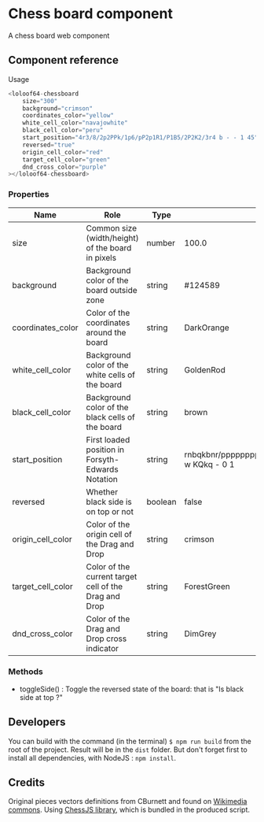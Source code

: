 # Chess board component

A chess board web component

## Component reference

Usage

```javascript
<loloof64-chessboard
    size="300"
    background="crimson"
    coordinates_color="yellow"
    white_cell_color="navajowhite"
    black_cell_color="peru"
    start_position="4r3/8/2p2PPk/1p6/pP2p1R1/P1B5/2P2K2/3r4 b - - 1 45"
    reversed="true"
    origin_cell_color="red"
    target_cell_color="green"
    dnd_cross_color="purple"
></loloof64-chessboard>
```

### Properties

| Name              | Role                                                  | Type    | Default                                                  |
|-------------------|-------------------------------------------------------|---------|----------------------------------------------------------|
| size              | Common size (width/height) of the board in pixels     | number  | 100.0                                                    |
| background        | Background color of the board outside zone            | string  | #124589                                                  |
| coordinates_color  | Color of the coordinates around the board             | string  | DarkOrange                                               |
| white_cell_color    | Background color of the white cells of the board      | string  | GoldenRod                                                |
| black_cell_color    | Background color of the black cells of the board      | string  | brown                                                    |
| start_position     | First loaded position in Forsyth-Edwards Notation     | string  | rnbqkbnr/pppppppp/8/8/8/8/PPPPPPPP/RNBQKBNR w KQkq - 0 1 |
| reversed          | Whether black side is on top or not                   | boolean | false                                                    |
| origin_cell_color | Color of the origin cell of the Drag and Drop         | string  | crimson                                                  |
| target_cell_color | Color of the current target cell of the Drag and Drop | string  | ForestGreen                                              |
| dnd_cross_color   | Color of the Drag and Drop cross indicator            | string  | DimGrey                                                  |                                               |

### Methods

* toggleSide() : Toggle the reversed state of the board: that is "Is black side at top ?"

## Developers

You can build with the command (in the terminal) `$ npm run build` from the root of the project. Result will be in the `dist` folder.
But don't forget first to install all dependencies, with NodeJS : `npm install`.

## Credits

Original pieces vectors definitions from CBurnett and found on [Wikimedia commons](https://commons.wikimedia.org/wiki/Category:SVG_chess_pieces).
Using [ChessJS library](https://github.com/jhlywa/chess.js), which is bundled in the produced script.